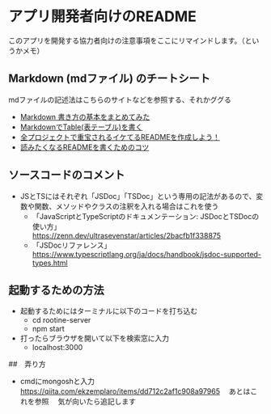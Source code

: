 # アプリ開発者向けのREADME
このアプリを開発する協力者向けの注意事項をここにリマインドします。（というかメモ）


## Markdown (mdファイル) のチートシート
mdファイルの記述法はこちらのサイトなどを参照する、それかググる<br>
- [Markdown 書き方の基本をまとめてみた](https://qiita.com/Hase-pro/items/16379a0c83f2725e3a114)
- [MarkdownでTable(表テーブル)を書く](https://notepm.jp/help/markdown-table)
- [全プロジェクトで重宝されるイケてるREADMEを作成しよう！](https://qiita.com/shun198/items/c983c713452c041ef787)
- [読みたくなるREADMEを書くためのコツ](https://zenn.dev/bloomer/articles/3f73f7d02e5a63)


## ソースコードのコメント
- JSとTSにはそれぞれ「JSDoc」「TSDoc」という専用の記法があるので、変数や関数、メソッドやクラスの注釈を入れる場合はこれを使う
  - 「JavaScriptとTypeScriptのドキュメンテーション: JSDocとTSDocの使い方」<br>
      https://zenn.dev/ultrasevenstar/articles/2bacfb1f338875
  - 「JSDocリファレンス」<br>
      https://www.typescriptlang.org/ja/docs/handbook/jsdoc-supported-types.html

##  起動するための方法
- 起動するためにはターミナルに以下のコードを打ち込む
  - cd rootine-server
  - npm start
- 打ったらブラウザを開いて以下を検索窓に入力
  - localhost:3000

##　弄り方
- cmdにmongoshと入力
　https://qiita.com/ekzemplaro/items/dd712c2af1c908a97965
　あとはこれを参照
　気が向いたら追記します
